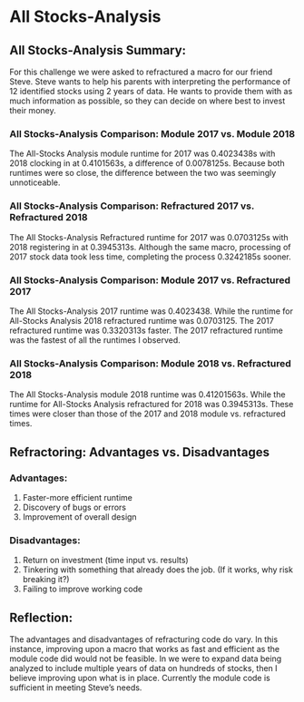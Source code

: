 # All Stocks-Analysis

## All Stocks-Analysis Summary:
For this challenge we were asked to refractured a macro for our friend Steve. Steve wants to help his parents with interpreting the performance of 12 identified stocks using 2 years of data. He wants to provide them with as much information as possible, so they can decide on where best to invest their money.

### All Stocks-Analysis Comparison: Module 2017 vs. Module 2018
The All-Stocks Analysis module runtime for 2017 was 0.4023438s with 2018 clocking in at 0.4101563s, a difference of 0.0078125s. Because both runtimes were so close, the difference between the two was seemingly unnoticeable. 

### All Stocks-Analysis Comparison: Refractured 2017 vs. Refractured 2018
The All Stocks-Analysis Refractured runtime for 2017 was 0.0703125s with 2018 registering in at 0.3945313s. Although the same macro, processing of 2017 stock data took less time, completing the process 0.3242185s sooner. 

### All Stocks-Analysis Comparison: Module 2017 vs. Refractured 2017
The All Stocks-Analysis 2017 runtime was 0.4023438. While the runtime for All-Stocks Analysis 2018 refractured runtime was 0.0703125. The 2017 refractured runtime was 0.3320313s faster. The 2017 refractured runtime was the fastest of all the runtimes I observed.

### All Stocks-Analysis Comparison: Module 2018 vs. Refractured 2018
The All Stocks-Analysis module 2018 runtime was 0.41201563s. While the runtime for All-Stocks Analysis refractured for 2018 was 0.3945313s. These times were closer than those of the 2017 and  2018 module vs. refractured times. 

## Refractoring: Advantages vs. Disadvantages

### Advantages:
1)	Faster-more efficient runtime 
2)	Discovery of bugs or errors
3)	Improvement of overall design

### Disadvantages:
1)	Return on investment (time input vs. results)
2)	Tinkering with something that already does the job. (If it works, why risk breaking it?) 
3)	Failing to improve working code 

## Reflection:
The advantages and disadvantages of refracturing code do vary. In this instance, improving upon a macro that works as fast and efficient as the module code did would not be feasible. In we were to expand data being analyzed to include multiple years of data on hundreds of stocks, then I believe improving upon what is in place. Currently the module code is sufficient in meeting Steve’s needs. 


